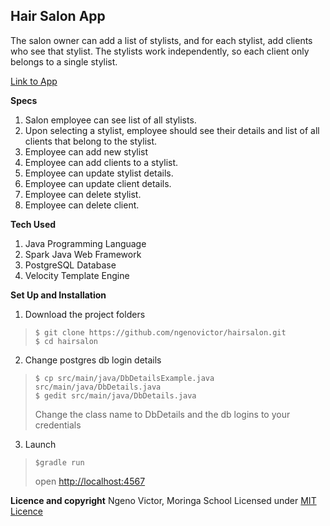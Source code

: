 ## Hair Salon App
The salon owner can add a list of stylists, and for each stylist, add clients who see that stylist. The stylists work independently, so each client only belongs to a single stylist. 

[Link to App](http://hairsalon-ip.herokuapp.com/)

**Specs**
1. Salon employee can see list of all stylists.
2. Upon selecting a stylist, employee should see their details and list of all clients that belong to the stylist.
3. Employee can add new stylist
4. Employee can add clients to a stylist.
5. Employee can update stylist details.
6. Employee can update client details.
7. Employee can delete stylist.
8. Employee can delete client.

**Tech Used**
1. Java Programming Language
2. Spark Java Web Framework
3. PostgreSQL Database
4. Velocity Template Engine

**Set Up and Installation**
1. Download the project folders
> ```
>$ git clone https://github.com/ngenovictor/hairsalon.git
>$ cd hairsalon
>```
2. Change postgres db login details
> ```
> $ cp src/main/java/DbDetailsExample.java src/main/java/DbDetails.java 
> $ gedit src/main/java/DbDetails.java
>```
> Change the class name to DbDetails and the db logins to your credentials
3. Launch
> ```
> $gradle run
>```
> open [http://localhost:4567](http://localhost:4567)

**Licence and copyright**
Ngeno Victor, Moringa School
Licensed under [MIT Licence](License.txt) 
